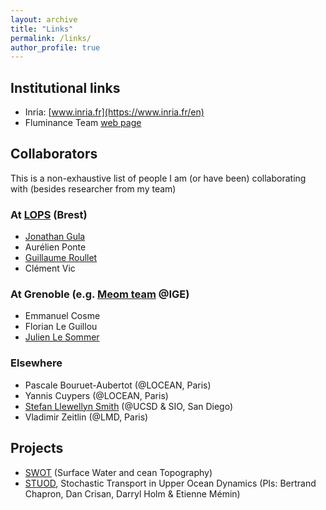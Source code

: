 ```yaml
---
layout: archive
title: "Links"
permalink: /links/
author_profile: true
---
```


## Institutional links
* Inria: [www.inria.fr](https://www.inria.fr/en)
* Fluminance Team [web page](http://www.irisa.fr/fluminance/indexFluminance.html)

## Collaborators
This is a non-exhaustive list of people I am (or have been) collaborating with (besides researcher from my team)

### At [LOPS](https://www.umr-lops.fr/en) (Brest)
* [Jonathan Gula](https://www.jgula.fr)
* Aurélien Ponte
* [Guillaume Roullet](https://github.com/pvthinker/)
* Clément Vic

### At Grenoble (e.g. [Meom team](https://meom-group.github.io/) @IGE)
* Emmanuel Cosme
* Florian Le Guillou
* [Julien Le Sommer](http://lesommer.github.io/)

### Elsewhere
* Pascale Bouruet-Aubertot (@LOCEAN, Paris)
* Yannis Cuypers (@LOCEAN, Paris)
* [Stefan Llewellyn Smith](https://sites.google.com/a/eng.ucsd.edu/sgls/) (@UCSD & SIO, San Diego)
* Vladimir Zeitlin (@LMD, Paris)

## Projects
* [SWOT](https://swot.jpl.nasa.gov/) (Surface Water and cean Topography)
* [STUOD](https://www.imperial.ac.uk/ocean-dynamics-synergy/), Stochastic Transport in Upper Ocean Dynamics (PIs: Bertrand Chapron, Dan Crisan, Darryl Holm & Etienne Mémin)
